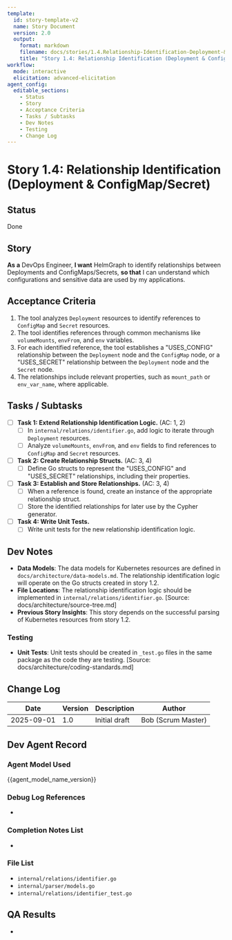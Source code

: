 ```yaml
---
template:
  id: story-template-v2
  name: Story Document
  version: 2.0
  output:
    format: markdown
    filename: docs/stories/1.4.Relationship-Identification-Deployment-&-ConfigMap-Secret.md
    title: "Story 1.4: Relationship Identification (Deployment & ConfigMap/Secret)"
workflow:
  mode: interactive
  elicitation: advanced-elicitation
agent_config:
  editable_sections:
    - Status
    - Story
    - Acceptance Criteria
    - Tasks / Subtasks
    - Dev Notes
    - Testing
    - Change Log
---
```

# Story 1.4: Relationship Identification (Deployment & ConfigMap/Secret)

## Status
Done

## Story
**As a** DevOps Engineer,
**I want** HelmGraph to identify relationships between Deployments and ConfigMaps/Secrets,
**so that** I can understand which configurations and sensitive data are used by my applications.

## Acceptance Criteria
1. The tool analyzes `Deployment` resources to identify references to `ConfigMap` and `Secret` resources.
2. The tool identifies references through common mechanisms like `volumeMounts`, `envFrom`, and `env` variables.
3. For each identified reference, the tool establishes a "USES_CONFIG" relationship between the `Deployment` node and the `ConfigMap` node, or a "USES_SECRET" relationship between the `Deployment` node and the `Secret` node.
4. The relationships include relevant properties, such as `mount_path` or `env_var_name`, where applicable.

## Tasks / Subtasks
- [ ] **Task 1: Extend Relationship Identification Logic.** (AC: 1, 2)
    - [ ] In `internal/relations/identifier.go`, add logic to iterate through `Deployment` resources.
    - [ ] Analyze `volumeMounts`, `envFrom`, and `env` fields to find references to `ConfigMap` and `Secret` resources.
- [ ] **Task 2: Create Relationship Structs.** (AC: 3, 4)
    - [ ] Define Go structs to represent the "USES_CONFIG" and "USES_SECRET" relationships, including their properties.
- [ ] **Task 3: Establish and Store Relationships.** (AC: 3, 4)
    - [ ] When a reference is found, create an instance of the appropriate relationship struct.
    - [ ] Store the identified relationships for later use by the Cypher generator.
- [ ] **Task 4: Write Unit Tests.**
    - [ ] Write unit tests for the new relationship identification logic.

## Dev Notes
- **Data Models**: The data models for Kubernetes resources are defined in `docs/architecture/data-models.md`. The relationship identification logic will operate on the Go structs created in story 1.2.
- **File Locations**: The relationship identification logic should be implemented in `internal/relations/identifier.go`. [Source: docs/architecture/source-tree.md]
- **Previous Story Insights**: This story depends on the successful parsing of Kubernetes resources from story 1.2.

### Testing
- **Unit Tests**: Unit tests should be created in `_test.go` files in the same package as the code they are testing. [Source: docs/architecture/coding-standards.md]

## Change Log
| Date | Version | Description | Author |
|---|---|---|---|
| 2025-09-01 | 1.0 | Initial draft | Bob (Scrum Master) |

## Dev Agent Record
### Agent Model Used
{{agent_model_name_version}}
### Debug Log References
-
### Completion Notes List
-
### File List
- `internal/relations/identifier.go`
- `internal/parser/models.go`
- `internal/relations/identifier_test.go`

## QA Results
-
